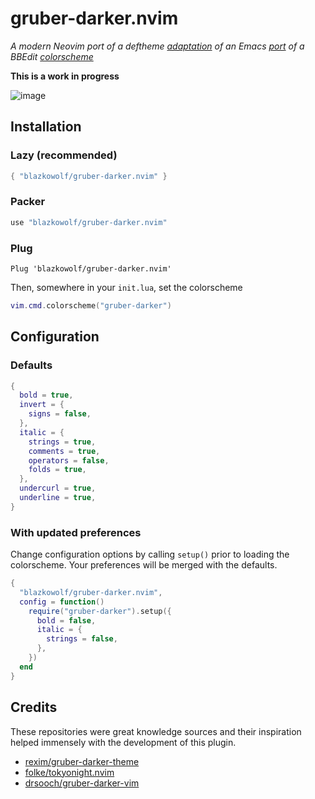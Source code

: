 # gruber-darker.nvim

_A modern Neovim port of a deftheme [adaptation][gruber-darker-theme] of an Emacs
[port][gruber-darker] of a BBEdit [colorscheme][gruber-dark]_

**This is a work in progress**

![image](https://user-images.githubusercontent.com/9439488/229402983-b27a2fc4-d938-4ed0-8f7f-7711f73aa985.png)

## Installation

### Lazy (recommended)

```lua
{ "blazkowolf/gruber-darker.nvim" }
```

### Packer

```lua
use "blazkowolf/gruber-darker.nvim"
```

### Plug

```vim
Plug 'blazkowolf/gruber-darker.nvim'
```

Then, somewhere in your `init.lua`, set the colorscheme

```lua
vim.cmd.colorscheme("gruber-darker")
```

## Configuration

### Defaults

```lua
{
  bold = true,
  invert = {
    signs = false,
  },
  italic = {
    strings = true,
    comments = true,
    operators = false,
    folds = true,
  },
  undercurl = true,
  underline = true,
}
```

### With updated preferences

Change configuration options by calling `setup()`
prior to loading the colorscheme. Your preferences
will be merged with the defaults.

```lua
{
  "blazkowolf/gruber-darker.nvim",
  config = function()
    require("gruber-darker").setup({
      bold = false,
      italic = {
        strings = false,
      },
    })
  end
}
```

## Credits

These repositories were great knowledge sources and their
inspiration helped immensely with the development of this plugin.

- [rexim/gruber-darker-theme][gruber-darker-theme]
- [folke/tokyonight.nvim][tokyonight]
- [drsooch/gruber-darker-vim][gruber-darker-vim]

[gruber-darker-theme]: https://github.com/rexim/gruber-darker-theme
[gruber-darker]: https://jblevins.org/projects/emacs-color-themes/gruber-darker-theme.el.html
[gruber-dark]: http://daringfireball.net/projects/bbcolors/schemes/
[tokyonight]: https://github.com/folke/tokyonight.nvim
[gruber-darker-vim]: https://github.com/drsooch/gruber-darker-vim
